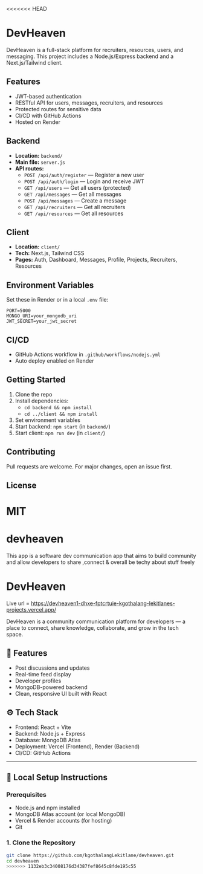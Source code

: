<<<<<<< HEAD

# DevHeaven

DevHeaven is a full-stack platform for recruiters, resources, users, and messaging. This project includes a Node.js/Express backend and a Next.js/Tailwind client.

## Features
- JWT-based authentication
- RESTful API for users, messages, recruiters, and resources
- Protected routes for sensitive data
- CI/CD with GitHub Actions
- Hosted on Render

## Backend
- **Location:** `backend/`
- **Main file:** `server.js`
- **API routes:**
  - `POST /api/auth/register` — Register a new user
  - `POST /api/auth/login` — Login and receive JWT
  - `GET /api/users` — Get all users (protected)
  - `GET /api/messages` — Get all messages
  - `POST /api/messages` — Create a message
  - `GET /api/recruiters` — Get all recruiters
  - `GET /api/resources` — Get all resources

## Client
- **Location:** `client/`
- **Tech:** Next.js, Tailwind CSS
- **Pages:** Auth, Dashboard, Messages, Profile, Projects, Recruiters, Resources

## Environment Variables
Set these in Render or in a local `.env` file:
```
PORT=5000
MONGO_URI=your_mongodb_uri
JWT_SECRET=your_jwt_secret
```

## CI/CD
- GitHub Actions workflow in `.github/workflows/nodejs.yml`
- Auto deploy enabled on Render

## Getting Started
1. Clone the repo
2. Install dependencies:
   - `cd backend && npm install`
   - `cd ../client && npm install`
3. Set environment variables
4. Start backend: `npm start` (in `backend/`)
5. Start client: `npm run dev` (in `client/`)

## Contributing
Pull requests are welcome. For major changes, open an issue first.

## License
MIT
=======
# devheaven
This app is a software dev communication app that aims to build community and allow developers to share ,connect &amp; overall be techy about stuff freely

# DevHeaven
Live url = https://devheaven1-dhxe-fptcrtuie-kgothalang-lekitlanes-projects.vercel.app/

DevHeaven is a community communication platform for developers — a place to connect, share knowledge, collaborate, and grow in the tech space.

## 🌟 Features

- Post discussions and updates
- Real-time feed display
- Developer profiles
- MongoDB-powered backend
- Clean, responsive UI built with React

## ⚙️ Tech Stack

- Frontend: React + Vite
- Backend: Node.js + Express
- Database: MongoDB Atlas
- Deployment: Vercel (Frontend), Render (Backend)
- CI/CD: GitHub Actions

---

## 🚀 Local Setup Instructions

### Prerequisites

- Node.js and npm installed
- MongoDB Atlas account (or local MongoDB)
- Vercel & Render accounts (for hosting)
- Git

### 1. Clone the Repository

```bash
git clone https://github.com/kgothalangLekitlane/devheaven.git
cd devheaven
>>>>>>> 1132eb3c34008176d34387fef8645c8fde195c55
